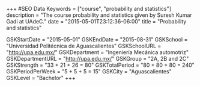 +++
#SEO Data
Keywords = ["course", "probability and statistics"]
description = "The course probability and statistics given by Suresh Kumar Gadi at UAdeC."
date = "2015-05-01T23:12:36-06:00"
title = "Probability and statistics"

GSKStartDate = "2015-05-01"
GSKEndDate = "2015-08-31"
GSKSchool = "Universidad Politécnica de Aguascalientes"
GSKSchoolURL = "http://upa.edu.mx/"
GSKDepartment = "Ingeniería Mecánica automotriz"
GSKDepartmentURL = "http://upa.edu.mx/"
GSKGroup = "2A, 2B and 2C"
GSKStrength = "33 + 21 + 26 = 80"
GSKTotalPeriod = "80 + 80 + 80 = 240"
GSKPeriodPerWeek = "5 + 5 + 5 = 15"
GSKCity = "Aguascalientes"
GSKLevel = "Bachelor"
+++